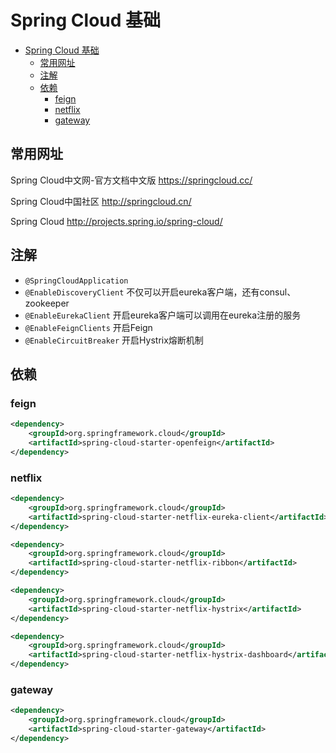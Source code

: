 # Spring Cloud 基础

<!-- TOC -->

- [Spring Cloud 基础](#spring-cloud-%e5%9f%ba%e7%a1%80)
  - [常用网址](#%e5%b8%b8%e7%94%a8%e7%bd%91%e5%9d%80)
  - [注解](#%e6%b3%a8%e8%a7%a3)
  - [依赖](#%e4%be%9d%e8%b5%96)
    - [feign](#feign)
    - [netflix](#netflix)
    - [gateway](#gateway)

<!-- /TOC -->

## 常用网址

Spring Cloud中文网-官方文档中文版 https://springcloud.cc/

Spring Cloud中国社区 http://springcloud.cn/

Spring Cloud http://projects.spring.io/spring-cloud/

## 注解

- `@SpringCloudApplication`
- `@EnableDiscoveryClient` 不仅可以开启eureka客户端，还有consul、zookeeper
- `@EnableEurekaClient` 开启eureka客户端可以调用在eureka注册的服务
- `@EnableFeignClients` 开启Feign
- `@EnableCircuitBreaker` 开启Hystrix熔断机制


## 依赖

### feign

``` xml
<dependency>
    <groupId>org.springframework.cloud</groupId>
    <artifactId>spring-cloud-starter-openfeign</artifactId>
</dependency>
```

### netflix

``` xml
<dependency>
    <groupId>org.springframework.cloud</groupId>
    <artifactId>spring-cloud-starter-netflix-eureka-client</artifactId>
</dependency>

<dependency>
    <groupId>org.springframework.cloud</groupId>
    <artifactId>spring-cloud-starter-netflix-ribbon</artifactId>
</dependency>

<dependency>
    <groupId>org.springframework.cloud</groupId>
    <artifactId>spring-cloud-starter-netflix-hystrix</artifactId>
</dependency>

<dependency>
    <groupId>org.springframework.cloud</groupId>
    <artifactId>spring-cloud-starter-netflix-hystrix-dashboard</artifactId>
</dependency>
```




### gateway

``` xml
<dependency>
    <groupId>org.springframework.cloud</groupId>
    <artifactId>spring-cloud-starter-gateway</artifactId>
</dependency>
```